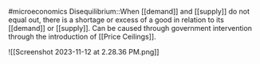 #microeconomics 
Disequilibrium::When [[demand]] and [[supply]] do not equal out, there is a shortage or excess of a good in relation to its [[demand]] or [[supply]]. Can be caused through government intervention through the introduction of [[Price Ceilings]].

![[Screenshot 2023-11-12 at 2.28.36 PM.png]]